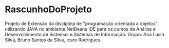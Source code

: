 # RascunhoDoProjeto
 Projeto de Extensão da disciplina de "programação orientada a objetos" utilizando JAVA no ambiente NetBeans IDE para os cursos de Análise e Desenvolvimento de Sistemas e Sistemas de Informação.  Grupo: Ana Luísa Silva, Bruno Santos da Silva, Icaro Rodrigues.
